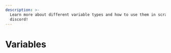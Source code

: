 ```yaml
---
description: >-
  Learn more about different variable types and how to use them in scratch for
  discord!
---
```


# Variables

